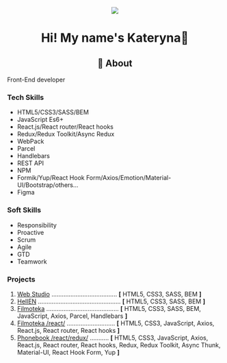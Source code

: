 

<!--
**katymykhailova/katymykhailova** is a ✨ _special_ ✨ repository because its `README.md` (this file) appears on your GitHub profile.

Here are some ideas to get you started:

- 🔭 I’m currently working on ...
- 🌱 I’m currently learning ...
- 👯 I’m looking to collaborate on ...
- 🤔 I’m looking for help with ...
- 💬 Ask me about ...
- 📫 How to reach me: ...
- 😄 Pronouns: ...
- ⚡ Fun fact: ...
-->
<div align="center">
<img src="https://komarev.com/ghpvc/?username=katymykhailova&color=blue">
</div>

<h1 align="center">Hi! My name's  Kateryna👋</h2>
<h2 align="center">💬 About</h2>
<p>Front-End developer</p>

<div>
  <h3>Tech Skills</h3>
  <ul>
    <li>
      <span class="sidebar-text">HTML5/CSS3/SASS/BEM</span>
    </li>
    <li>
      <span class="sidebar-text">JavaScript Es6+</span>
    </li>
    <li>
      <span class="sidebar-text">React.js/React router/React hooks</span>
    </li>
    <li>
      <span class="sidebar-text">Redux/Redux Toolkit/Async Redux</span>
    </li>
    <li>
      <span class="sidebar-text">WebPack</span>
    </li>
    <li>
      <span class="sidebar-text">Parcel</span>
    </li>
    <li>
      <span class="sidebar-text">Handlebars</span>
    </li>    
    <li>
      <span class="sidebar-text">REST API</span>
    </li>
    <li>
      <span class="sidebar-text">NPM </span>
    </li>
    <li>
      <span class="sidebar-text">Formik/Yup/React Hook Form/Axios/Emotion/Material-UI/Bootstrap/others...</span>
    </li>
    <li>
      <span class="sidebar-text">Figma </span>
    </li>
  </ul>
</div>
<div class="sidebar-container">
  <h3 class="sidebar-title">Soft Skills</h3>
  <ul>
    <li>
      <span class="sidebar-text">Responsibility</span>
    </li>
    <li>
      <span class="sidebar-text">Proactive</span>
    </li>
    <li>
      <span class="sidebar-text">Scrum</span>
    </li>
    <li>
      <span class="sidebar-text">Agile</span>
    </li>
    <li><span class="sidebar-text">GTD</span></li>
    <li>
      <span class="sidebar-text">Teamwork</span>
    </li>
  </ul>
</div>

<div>
  <h3>Projects</h3>
  <ol>
    <li>
      <a
        target="blanc"
        href="https://katymykhailova.github.io/goit-markup-hw-final/"
        >Web Studio</a
      >
      <span class="dots">......................................</span>
      <span
        ><b>[</b> <span class="tech-name">HTML5, CSS3, SASS, BEM</span>
        <b>]</b></span
      >
    </li>
    <li>
      <a
        target="blanc"
        href="https://katymykhailova.github.io/codehunters-team-proj/"
        >HellEN</a
      >
      <span class="dots">................................................</span>
      <span
        ><b>[</b>
        <span class="tech-name">HTML5, CSS3, SASS, BEM</span>
        <b>]</b></span
      >
    </li>
    <li>
      <a
        target="blanc"
        href="https://katymykhailova.github.io/ddt-js-project/"
        >Filmoteka</a
      >
      <span class="dots"></span>..........................................<span>
      <span
        ><b>[</b>
        <span class="tech-name"
          >HTML5, CSS3, SASS, BEM, JavaScript, Axios, Parcel, Handlebars
        </span>
        <b>]</b></span
      >
    </li>
    <li>
      <a
        target="blanc"
        href="https://ktm-goit-react-hw-05-movies.netlify.app/"
        >Filmoteka /react/</a
      >
      <span class="dots">............................</span>
      <span
        ><b>[</b>
        <span class="tech-name"
          >HTML5, CSS3, JavaScript, Axios, React.js, React router, React
          hooks
        </span>
        <b>]</b></span
      >
    </li>
    <li>
      <a
        target="blanc"
        href="https://ktm-phonebook.netlify.app/"
        >Phonebook /react/redux/</a
      >
      <span class="dots">...........</span>
      <span
        ><b>[</b>
        <span class="tech-name">
          HTML5, CSS3, JavaScript, Axios, React.js, React router, React hooks, Redux, Redux Toolkit, Async Thunk, Material-UI, React Hook Form, Yup
         </span>
        <b>]</b></span
      >
    </li>
  </ol>
</div>
